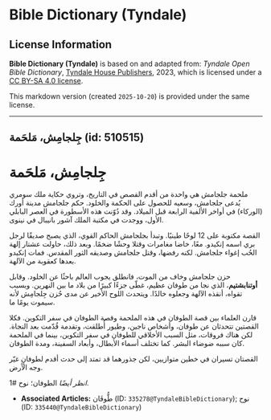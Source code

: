 # Bible Dictionary (Tyndale)

## License Information

**Bible Dictionary (Tyndale)** is based on and adapted from: _Tyndale Open Bible Dictionary_, [Tyndale House Publishers](https://tyndaleopenresources.com/), 2023, which is licensed under a [CC BY-SA 4.0 license](https://creativecommons.org/licenses/by-sa/4.0/legalcode.en).

This markdown version (created `2025-10-20`) is provided under the same license.



--------------------------------

## جِلجامِش، مَلحَمة (id: 510515)

جِلجامِش، مَلحَمة
=================

ملحمة جلجامش هي واحدة من أقدم القصص في التاريخ، وتروي حكاية ملك سومري يُدعى جلجامش، وسعيه للحصول على الحكمة والخلود. حكم جلجامش مدينة أورك (الوركاء) في أواخر الألفية الرابعة قبل الميلاد. وقد دُوّنت هذه الأسطورة في العصر البابلي الأول، ووجدت في مكتبة الملك آشور بانيبال في نينوى.

القصة مكتوبة على 12 لوحًا طينيًا. وتبدأ بجلجامش الحاكم القوي، الذي يصبح صديقًا لرجل بري اسمه إنكيدو. معًا، خاضا مغامرات وقتلا وحشًا ضخمًا. وبعد ذلك، حاولت عشتار إلهة الحُب إغواء جلجامش. لكنه رفضها، وقتل جلجامش وصديقه الثور المقدس. فمات إنكيدو بعدها كعقوبة من الآلهة.

حزن جلجامش وخاف من الموت، فانطلق يجوب العالم باحثًا عن الخلود. وقابل **أوتنابشتيم**، الذي نجا من طوفان عظيم، غطّى جزءًا كبيرًا من بلاد ما بين النهرين. وبسبب تقواه، أنقذه الآلهة وجعلوه خالدًا. ويتحدث اللوح الأخير عن مدى حُزن جِلجامِش لأنه سيموت يومًا ما.

قارن العلماء بين قصة الطوفان في هذه الملحمة وقصة الطوفان في سفر التكوين. فكلا القصتين تتحدثان عن طوفان، وأشخاص ناجين، وطيور أُطلقت، وتقدمة قُدّمت بعد النجاة. لكن هناك فروقات، مثل السبب الأخلاقي للطوفان في سفر التكوين، بينما في الملحمة كان سببه ضوضاء البشر. كما تختلف أسماء الأبطال، وأبعاد السفينة، ومدة الطوفان.

القصتان تسيران في خطين متوازيين، لكن جذورهما قد تمتد إلى حدث أقدم لطوفانٍ غيّر وجه الأرض.

*انظر أيضًا* الطوفان؛ نوح \#1.

* **Associated Articles:** طُّوفَان (ID: `335278@TyndaleBibleDictionary`); نوح (ID: `335440@TyndaleBibleDictionary`)


